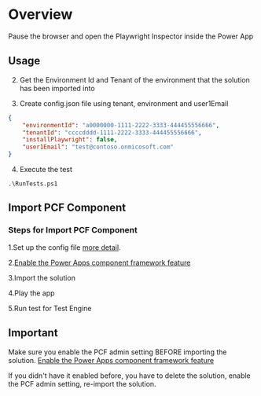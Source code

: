 # Overview

Pause the browser and open the Playwright Inspector inside the Power App

## Usage

2. Get the Environment Id and Tenant of the environment that the solution has been imported into

3. Create config.json file using tenant, environment and user1Email

```json
{
    "environmentId": "a0000000-1111-2222-3333-444455556666",
    "tenantId": "ccccdddd-1111-2222-3333-444455556666",
    "installPlaywright": false,
    "user1Email": "test@contoso.onmicosoft.com"
}
```

4. Execute the test

```pwsh
.\RunTests.ps1
```

## Import PCF Component

### Steps for Import PCF Component

1.Set up the config file [more detail](https://github.com/microsoft/PowerApps-TestEngine#import-a-sample-solution).

2.[Enable the Power Apps component framework feature](https://docs.microsoft.com/en-us/power-apps/developer/component-framework/component-framework-for-canvas-apps#enable-the-power-apps-component-framework-feature)

3.Import the solution

4.Play the app

5.Run test for Test Engine
## Important
Make sure you enable the PCF admin setting BEFORE importing the solution. [Enable the Power Apps component framework feature](https://docs.microsoft.com/en-us/power-apps/developer/component-framework/component-framework-for-canvas-apps#enable-the-power-apps-component-framework-feature)

If you didn't have it enabled before, you have to delete the solution, enable the PCF admin setting, re-import the solution.
